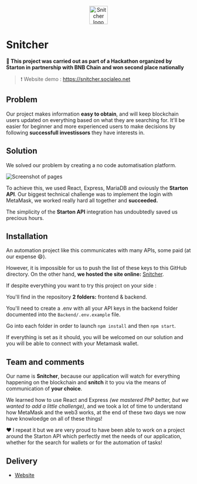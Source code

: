 <p align="center">
  <img width="50" height="50" alt="Snitcher logo" src="https://github.com/socialeonet/HackatonStarton/blob/main/assets/logo.png">
</p>

# Snitcher

**🥈 This project was carried out as part of a Hackathon organized by Starton in partnership with BNB Chain and won second place nationally**

> ❗️ Website demo : https://snitcher.socialeo.net

## Problem

Our project makes information **easy to obtain**, and will keep blockchain users updated on everything based on what they are searching for. It'll be easier for beginner and more experienced users to make decisions by following **successfull investissors** they have interests in.

## Solution
We solved our problem by creating a no code automatisation platform.

![Screenshot of pages](https://raw.githubusercontent.com/socialeonet/HackatonStarton/main/assets/Screenshots.png)

To achieve this, we used React, Express, MariaDB and oviously the **Starton API**. Our biggest technical challenge was to implement the login with MetaMask, we worked really hard all together and **succeeded.**

The simplicity of the **Starton API** integration has undoubtedly saved us precious hours.

## Installation

An automation project like this communicates with many APIs, some paid (at our expense 😄).

However, it is impossible for us to push the list of these keys to this GitHub directory. On the other hand, **we hosted the site online:** [Snitcher](https://snitcher.socialeo.net).

If despite everything you want to try this project on your side :

You'll find in the repository **2 folders:** frontend & backend.

You'll need to create a .env with all your API keys in the backend folder documented into the `Backend/.env.example` file.

Go into each folder in order to launch `npm install` and then `npm start`.

If everything is set as it should, you will be welcomed on our solution and you will be able to connect with your Metamask wallet.

## Team and comments

Our name is **Snitcher**, because our application will watch for everything happening on the blockchain and **snitch** it to you via the means of communication of **your choice**.

We learned how to use React and Express _(we mastered PhP better, but we wanted to add a little challenge)_, and we took a lot of time to understand how MetaMask and the web3 works, at the end of these two days we now have knowloedge on all of these things!

❤️ I repeat it but we are very proud to have been able to work on a project around the Starton API which perfectly met the needs of our application, whether for the search for wallets or for the automation of tasks!

## Delivery

- [Website](https://snitcher.socialeo.net)
